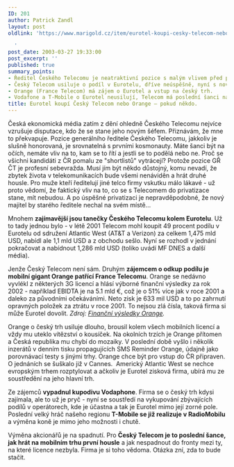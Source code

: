 ```yaml
---
ID: 201
author: Patrick Zandl
layout: post
oldlink: 'https://www.marigold.cz/item/eurotel-koupi-cesky-telecom-nebo-orange-pokud-nekdo

  '
post_date: 2003-03-27 19:33:00
post_excerpt: ''
published: true
summary_points:
- Ředitel Českého Telecomu je neatraktivní pozice s malým vlivem před privatizací.
- Český Telecom usiluje o podíl v Eurotelu, dříve neúspěšně, nyní s novou nabídkou.
- Orange (France Telecom) má zájem o Eurotel a vstup na český trh.
- Vodafone a T-Mobile o Eurotel neusilují, Telecom má poslední šanci na mobilním trhu.
title: Eurotel koupí Český Telecom nebo Orange – pokud někdo.
---
```


<p>
Česká ekonomická média zatím z dění ohledně Českého Telecomu nejvíce vzrušuje disputace, kdo že se stane jeho novým šéfem. Přiznávám, že mne to překvapuje. Pozice generálního ředitele Českého Telecomu, jakkoliv je slušně honorovaná, je srovnatelná s prvními kosmonauty. Máte šanci být na očích, nemáte vliv na to, kam se to řítí a jestli se to podělá nebo ne. Proč se všichni kandidáti z ČR pomalu ze "shortlistů" vytrácejí? Protože pozice GŘ ČT je profesní sebevražda. Musí jím být někdo důstojný, komu nevadí, že zbytek života v telekomunikacích bude všemi nenáviděn a hrát druhé housle. Pro muže kteří ředitelují jiné telco firmy vskutku málo lákavé - už proto vědomí, že faktický vliv na to, co se s Telecomem do privatizace stane, mít nebudou. A po úspěšné privatizaci je nepravděpodobné, že nový majitel by starého ředitele nechal na svém místě...</p>

<p>
Mnohem <STRONG>zajímavější jsou tanečky Českého Telecomu kolem Eurotelu</STRONG>. Už to tady jednou bylo - v létě 2001 Telecom mohl koupit 49 procent podílu v Eurotelu od sdružení Atlantic West (AT&amp;T a Verizon) za celkem 1,475 mld USD, nabídl ale 1,1 mld USD a z obchodu sešlo. Nyní se rozhodl v jednání pokračovat a nabídnout 1,286 mld USD (toliko uvádí MF DNES a další média). </p>

<p>
Jenže Český Telecom není sám. Druhým <STRONG>zájemcem o odkup podílu je mobilní gigant Orange patřící France Telecomu</STRONG>. Orange se nedávno vyvlékl z některých 3G licencí a hlásí výborné finanční výsledky za rok 2002 - například EBIDTA je na 5.1 mld &#8364;, což je o 51% více jak v roce 2001 a daleko za původními očekáváními. Neto zisk je 633 mil USD a to po zahrnutí opravných položek za ztrátu v roce 2001. To nejsou zlá čísla, taková firma si může Eurotel dovolit. <EM>Zdroj: </EM><A href="http://www.orange.com/English/corporate/newsreleasearticle.asp?id=76&amp;bhcp=1" target=_blank><EM>Finanční výsledky Orange</EM></A><EM>.</EM>&#160;</p>

<p>
Orange o český trh usiluje dlouho, brousil kolem všech mobilních licencí a vždy mu uteklo vítězství o kousíček. Na okolních trzích je Orange přítomen a Česká republika mu chybí do mozaiky. V poslední době vyšlo i několik inzerátů v denním tisku propagujících SMS Reminder Orange, údajně jako porovnávací testy s jinými trhy. Orange chce být pro vstup do ČR připraven. O jednáních se šuškalo již v Cannes.&#160;&#160;Americký Atlantic West se nechce evropským trhem rozptylovat a ačkoliv je Eurotel zisková firma, ubírá mu ze soustředění na jeho hlavní trh. </p>

<p>
Ze zájemců <STRONG>vypadnul kupodivu Vodaphone</STRONG>. Firma se o český trh kdysi zajímala, ale to už je pryč - nyní se soustředí na vykupování zbývajících podílů v operátorech, kde je účastna a tak je Eurotel mimo její zorné pole. Poslední velký hráč našeho regionu <STRONG>T-Mobile se již realizuje v RadioMobilu</STRONG> a výměna koně je mimo jeho možnosti i chutě. </p>

<p>
Výměna akcionářů je na spadnutí. Pro <STRONG>Český Telecom je to poslední šance, jak hrát na mobilním trhu první housle</STRONG> a jak nespadnout do fronty mezi ty, na které licence nezbyla. Firma je si toho vědoma. Otázka zní, zda to bude stačit. </p>
